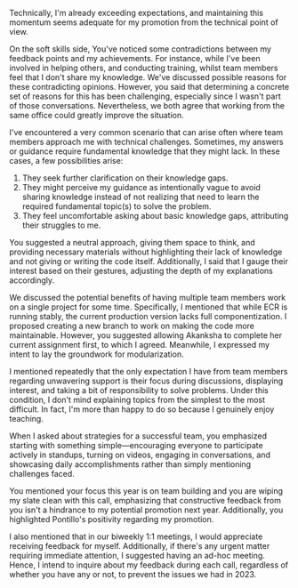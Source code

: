Technically, I'm already exceeding expectations, and maintaining this momentum seems adequate for my promotion from the technical point of view.

On the soft skills side, You've noticed some contradictions between my feedback points and my achievements. For instance, while I've been involved in helping others, and conducting training, whilst team members feel that I don't share my knowledge. We've discussed possible reasons for these contradicting opinions. However, you said that determining a concrete set of reasons for this has been challenging, especially since I wasn't part of those conversations. Nevertheless, we both agree that working from the same office could greatly improve the situation.

I've encountered a very common scenario that can arise often where team members approach me with technical challenges. Sometimes, my answers or guidance require fundamental knowledge that they might lack. In these cases, a few possibilities arise:

1. They seek further clarification on their knowledge gaps.
2. They might perceive my guidance as intentionally vague to avoid sharing knowledge instead of not realizing that need to learn the required fundamental topic(s) to solve the problem.
3. They feel uncomfortable asking about basic knowledge gaps, attributing their struggles to me.

You suggested a neutral approach, giving them space to think, and providing necessary materials without highlighting their lack of knowledge and not giving or writing the code itself. Additionally, I said that I gauge their interest based on their gestures, adjusting the depth of my explanations accordingly.

We discussed the potential benefits of having multiple team members work on a single project for some time. Specifically, I mentioned that while ECR is running stably, the current production version lacks full componentization. I proposed creating a new branch to work on making the code more maintainable. However, you suggested allowing Akanksha to complete her current assignment first, to which I agreed. Meanwhile, I expressed my intent to lay the groundwork for modularization.

I mentioned repeatedly that the only expectation I have from team members regarding unwavering support is their focus during discussions, displaying interest, and taking a bit of responsibility to solve problems. Under this condition, I don't mind explaining topics from the simplest to the most difficult. In fact, I'm more than happy to do so because I genuinely enjoy teaching.

When I asked about strategies for a successful team, you emphasized starting with something simple—encouraging everyone to participate actively in standups, turning on videos, engaging in conversations, and showcasing daily accomplishments rather than simply mentioning challenges faced.

You mentioned your focus this year is on team building and you are wiping my slate clean with this call, emphasizing that constructive feedback from you isn't a hindrance to my potential promotion next year. Additionally, you highlighted Pontillo's positivity regarding my promotion.

I also mentioned that in our biweekly 1:1 meetings, I would appreciate receiving feedback for myself. Additionally, if there's any urgent matter requiring immediate attention, I suggested having an ad-hoc meeting. Hence, I intend to inquire about my feedback during each call, regardless of whether you have any or not, to prevent the issues we had in 2023.

